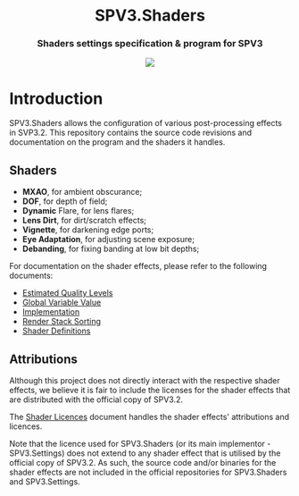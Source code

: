 <html>
    <h1 align="center">
        SPV3.Shaders
    </h1>
    <h3 align="center">
        Shaders settings specification & program for SPV3
    </h3>
    <p align="center">
        <img src="https://user-images.githubusercontent.com/10241434/49329147-ceab0400-f5b5-11e8-8fb1-62c6b24c672b.png">
    <p>
</html>

# Introduction

SPV3.Shaders allows the configuration of various post-processing effects in SVP3.2. This repository contains the source
code revisions and documentation on the program and the shaders it handles.

## Shaders

- **MXAO**, for ambient obscurance;
- **DOF**, for depth of field;
- **Dynamic** Flare, for lens flares;
- **Lens Dirt**, for dirt/scratch effects;
- **Vignette**, for darkening edge ports;
- **Eye Adaptation**, for adjusting scene exposure;
- **Debanding**, for fixing banding at low bit depths;

For documentation on the shader effects, please refer to the following documents:

- [Estimated Quality Levels](doc/quality-levels.md)
- [Global Variable Value](doc/global-variable.md)
- [Implementation](doc/implementation.md)
- [Render Stack Sorting](doc/stack-sort.md)
- [Shader Definitions](doc/shader-definitions.md)

## Attributions

Although this project does not directly interact with the respective shader effects, we believe it is fair to include
the licenses for the shader effects that are distributed with the official copy of SPV3.2.

The [Shader Licences](doc/shader-licenses.md) document handles the shader effects' attributions and licences.

Note that the licence used for SPV3.Shaders (or its main implementor - SPV3.Settings) does not extend to any shader
effect that is utilised by the official copy of SPV3.2. As such, the source code and/or binaries for the shader effects
are not included in the official repositories for SPV3.Shaders and SPV3.Settings.